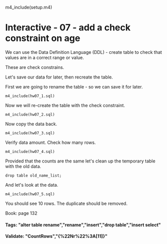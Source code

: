 m4_include(setup.m4)

# Interactive - 07 - add a check constraint on age

We can use the Data Definition Language (DDL) - create table to check
that values are in a correct range or value.

These are check constrains.

Let's save our data for later, then recreate the table.

First we are going to rename the table - so we can save 
it for later.

```
m4_include(hw07_1.sql)
```


Now we will re-create the table with the check constraint.

```
m4_include(hw07_2.sql)

```

Now copy the data back.  

```
m4_include(hw07_3.sql)
```

Verify data amount.  Check how many rows.

```
m4_include(hw07_4.sql)
```

Provided that the counts are the same let's clean up the temporary table with the old data. 

```
drop table old_name_list;
```

And let's look at the data.


```
m4_include(hw07_5.sql)
```

You should see 10 rows.  The duplicate should be removed.

Book: page 132 

#### Tags: "alter table rename","rename","insert","drop table","insert select"

#### Validate: "CountRows","{%22Nr%22%3A[11]}"

